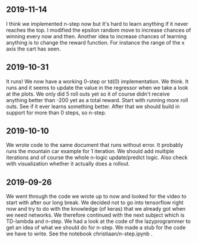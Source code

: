 ## 2019-11-14
I think we implemented n-step now but it's hard to learn anything if it never reaches the top. I modified the epsilon random move to increase chances of winning every now and then.
Another idea to increase chances of learning anything is to change the reward function. For instance the range of the x axis the cart has seen.

## 2019-10-31
It runs! We now have a working 0-step or td(0) implementation. We think. It runs and it seems to update the value in the regressor when we take a look at the plots. We only did 5 roll outs yet so it of course didn't receive anything better than -200 yet as a total reward.
Start with running more roll outs. See if it ever learns something better. After that we should build in support for more than 0 steps, so n-step.

## 2019-10-10
We wrote code to the same document that runs without error. It probably runs the mountain car example for 1 iteration. We should add multiple iterations and of course the whole n-logic update/predict logic. Also check with visualization whether it actually does a rollout.

## 2019-09-26
We went through the code we wrote up to now and looked for the video to start with after our long break. We decided not to go into tensorflow right now and try to do with the knowledge (of keras) that we already got when we need networks. We therefore continued with the next subject which is TD-lambda and n-step. We had a look at the code of the lazyprogrammer to get an idea of what we should do for n-step. We made a stub for the code we have to write. See the notebook christiaan/n-step.ipynb . 
